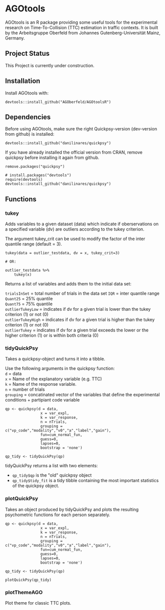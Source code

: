 # AGOtools

AGOtools is an R package providing some useful tools for the experimental research on Time-To-Collision (TTC) estimation in traffic contexts. It is built by the Arbeitsgruppe Oberfeld from Johannes Gutenberg-Universität Mainz, Germany. 

## Project Status

This Project is currently under construction. 


## Installation

Install AGOtools with:
```
devtools::install_github("AGOberfeld/AGOtoolsR")
```

## Dependencies

Before using AGOtools, make sure the right Quickpsy-version (dev-version from github) is installed:
```
devtools::install_github("danilinares/quickpsy")
```


If you have already installed the official version from CRAN, remove quickpsy before installing it again from github.

```
remove.packages("quickpsy")

# install.packages("devtools")
require(devtools)
devtools::install_github("danilinares/quickpsy")

```

## Functions

### tukey

Adds variables to a given dataset (data) which indicate if oberservations on a specified variable (dv) are outliers according to the tukey criterion.

The argument tukey_crit can be used to modify the factor of the inter quantile range (default = 3).

```
tukey(data = outlier_testdata, dv = x, tukey_crit=3)

# OR:

outlier_testdata %>%
	tukey(x)
```

Returns a list of variables and adds them to the initial data set:

`trialsInSet` = total number of trials in the data set
`IQR` = inter quantile range  
`Quant25` = 25% quantile  
`Quant75` = 75% quantile  
`outlierTukeyLow` = indicates if dv for a given trial is lower than the tukey criterion (1) or not (0)  
`outlierTukeyHigh` = indicates if dv for a given trial is higher than the tukey criterion (1) or not (0)   
`outlierTukey` = indicates if dv for a given trial exceeds the lower or the higher criterion (1) or is within both criteria (0)

### tidyQuickPsy

Takes a quickpsy-object and turns it into a tibble.

Use the following arguments in the quickpsy function:   
`d` = data  
`x` = Name of the explanatory variable (e.g. TTC)  
`k` = Name of the response variable.  
`n` = number of trials   
`grouping` = concatinated vector of the variables that define the experimental conditions + partipiant code variable



```
qp <- quickpsy(d = data,  
                x = var_expl, 
                k = var_response, 
                n = nTrials,  
                grouping = c("vp_code","modality","v0","a","label","gain"),  
                fun=cum_normal_fun,  
                guess=0,  
                lapses=0,  
                bootstrap = 'none')  

qp_tidy <- tidyQuickPsy(qp)
```
tidyQuickPsy returns a list with two elements:  
-   `qp_tidy$qp` is the "old" quickpsy object
-   `qp_tidy$tidy_fit` is a tidy tibble containing the most important statistics of the quickpsy object.


### plotQuickPsy

Takes an object produced by tidyQuickPsy and plots the resulting psychometric functions for each person separately.

```
qp <- quickpsy(d = data,  
                x = var_expl, 
                k = var_response, 
                n = nTrials,  
                grouping = c("vp_code","modality","v0","a","label","gain"),  
                fun=cum_normal_fun,  
                guess=0,  
                lapses=0,  
                bootstrap = 'none')  

qp_tidy <- tidyQuickPsy(qp)

plotQuickPsy(qp_tidy)

```

### plotThemeAGO

Plot theme for classic TTC plots.

